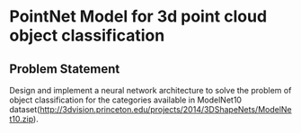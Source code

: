 # PointNet Model for 3d point cloud object classification

## Problem Statement
Design and implement a neural network architecture to solve the problem of object classification for
the categories available in ModelNet10 dataset(http://3dvision.princeton.edu/projects/2014/3DShapeNets/ModelNet10.zip).

